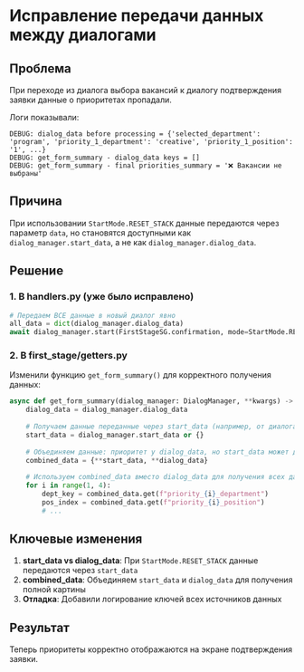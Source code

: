 # Исправление передачи данных между диалогами

## Проблема
При переходе из диалога выбора вакансий к диалогу подтверждения заявки данные о приоритетах пропадали. 

Логи показывали:
```
DEBUG: dialog_data before processing = {'selected_department': 'program', 'priority_1_department': 'creative', 'priority_1_position': '1', ...}
DEBUG: get_form_summary - dialog_data keys = []
DEBUG: get_form_summary - final priorities_summary = '❌ Вакансии не выбраны'
```

## Причина
При использовании `StartMode.RESET_STACK` данные передаются через параметр `data`, но становятся доступными как `dialog_manager.start_data`, а не как `dialog_manager.dialog_data`.

## Решение

### 1. В handlers.py (уже было исправлено)
```python
# Передаем ВСЕ данные в новый диалог явно
all_data = dict(dialog_manager.dialog_data)
await dialog_manager.start(FirstStageSG.confirmation, mode=StartMode.RESET_STACK, data=all_data)
```

### 2. В first_stage/getters.py
Изменили функцию `get_form_summary()` для корректного получения данных:

```python
async def get_form_summary(dialog_manager: DialogManager, **kwargs) -> Dict[str, Any]:
    dialog_data = dialog_manager.dialog_data
    
    # Получаем данные переданные через start_data (например, от диалога выбора вакансий)
    start_data = dialog_manager.start_data or {}
    
    # Объединяем данные: приоритет у dialog_data, но start_data может дополнить
    combined_data = {**start_data, **dialog_data}
    
    # Используем combined_data вместо dialog_data для получения всех данных
    for i in range(1, 4):
        dept_key = combined_data.get(f"priority_{i}_department")
        pos_index = combined_data.get(f"priority_{i}_position")
        # ...
```

## Ключевые изменения
1. **start_data vs dialog_data**: При `StartMode.RESET_STACK` данные передаются через `start_data`
2. **combined_data**: Объединяем `start_data` и `dialog_data` для получения полной картины
3. **Отладка**: Добавили логирование ключей всех источников данных

## Результат
Теперь приоритеты корректно отображаются на экране подтверждения заявки.
